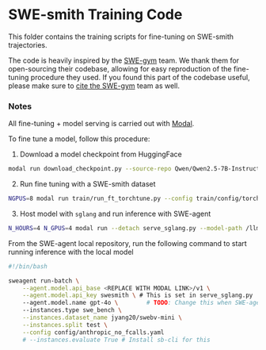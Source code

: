 # SWE-smith Training Code
This folder contains the training scripts for fine-tuning on SWE-smith trajectories.

The code is heavily inspired by the [SWE-gym](https://github.com/SWE-Gym/SWE-Gym) team. We thank them for open-sourcing their codebase, allowing for easy reproduction of the fine-tuning procedure they used.
If you found this part of the codebase useful, please make sure to [cite the SWE-gym](https://github.com/SWE-Gym/SWE-Gym?tab=readme-ov-file#-citation) team as well.

### Notes
All fine-tuning + model serving is carried out with [Modal](https://modal.com/).

To fine tune a model, follow this procedure:
1. Download a model checkpoint from HuggingFace
```bash
modal run download_checkpoint.py --source-repo Qwen/Qwen2.5-7B-Instruct --target-dir /llm-weights/Qwen/Qwen2.5-7B-Instruct
```

2. Run fine tuning with a SWE-smith dataset
```bash
NGPUS=8 modal run train/run_ft_torchtune.py --config train/config/torchtune.yml
```

3. Host model with `sglang` and run inference with SWE-agent
```bash
N_HOURS=4 N_GPUS=4 modal run --detach serve_sglang.py --model-path /llm-weights/my-oss-model --served-model-name gpt-4o --tokenizer-path /llm-weights/Qwen/Qwen2.5-Coder-32B-Instruct
```

From the SWE-agent local repository, run the following command to start running inference with the local model
```bash
#!/bin/bash

sweagent run-batch \
    --agent.model.api_base <REPLACE WITH MODAL LINK>/v1 \
    --agent.model.api_key swesmith \ # This is set in serve_sglang.py
    --agent.model.name gpt-4o \        # TODO: Change this when SWE-agent is fixed
    --instances.type swe_bench \
    --instances.dataset_name jyang20/swebv-mini \
    --instances.split test \
    --config config/anthropic_no_fcalls.yaml
    # --instances.evaluate True # Install sb-cli for this
```
